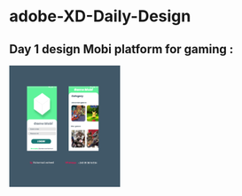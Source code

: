 # adobe-XD-Daily-Design
## Day 1 design Mobi platform for gaming :
<img src="./Design/design.png" width="200px"/> 
